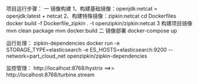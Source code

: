 项目运行步骤：
一 镜像构建
  1、构建基础镜像：openjdk:netcat = openjdk:latest + netcat 
  2、构建特殊镜像：zipkin:netcat
   cd Dockerfiles 
   docker build -f Dockerfile_zipkin . -t openzipkin/zipkin:netcat
  3  构建项目镜像
   mvn clean package
   mvn docker:build
二 镜像部署
  docker-compose up 

运行处理：
zipkin-dependencies
docker run -e STORAGE_TYPE=elasticsearch -e ES_HOSTS=elasticsearch:9200 --network=part_cloud_net openzipkin/zipkin-dependencies

监控管理：
http://localhost:8768/hystrix  ==>>  http://localhost:8768/turbine.stream

   

